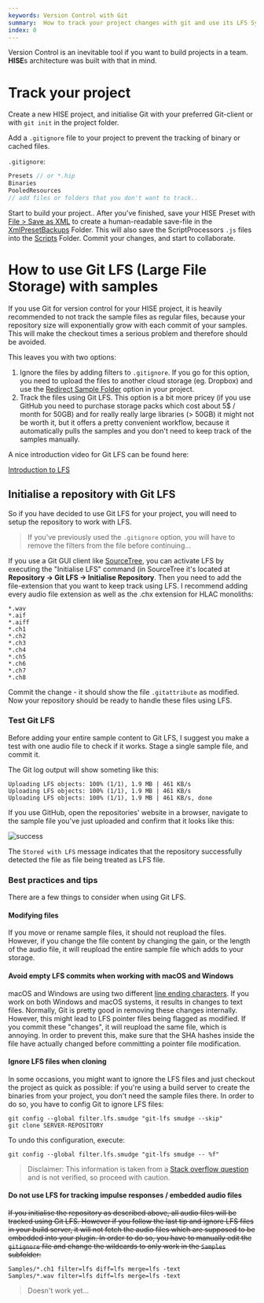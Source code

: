 ```yaml
---
keywords: Version Control with Git 
summary:  How to track your project changes with git and use its LFS System.
index: 0
---
```


Version Control is an inevitable tool if you want to build projects in a team. **HISE**s architecture was built with that in mind. 

# Track your project

Create a new HISE project, and initialise Git with your preferred Git-client or with `git init` in the project folder. 

Add a `.gitignore` file to your project to prevent the tracking of binary or cached files. 

`.gitignore`: 

```javascript
Presets // or *.hip
Binaries
PooledResources
// add files or folders that you don't want to track..
```

Start to build your project.. After you've finished, save your HISE Preset with [File > Save as XML](/working-with-hise/menu-reference/file#save-as-xml) to create a human-readable save-file in the [XmlPresetBackups](/working-with-hise/project-management/projects-folders/xml-preset-backups) Folder. This will also save the ScriptProcessors `.js` files into the [Scripts](/working-with-hise/project-management/projects-folders/scripts) Folder. Commit your changes, and start to collaborate.


# How to use Git LFS (Large File Storage) with samples

If you use Git for version control for your HISE project, it is heavily recommended to not track the sample files as regular files, because your repository size will exponentially grow with each commit of your samples. This will make the checkout times a serious problem and therefore should be avoided.

This leaves you with two options:

1. Ignore the files by adding filters to `.gitignore`. If you go for this option, you need to upload the files to another cloud storage (eg. Dropbox) and use the [Redirect Sample Folder](/working-with-hise/settings/project#redirect-sample-folder) option in your project.
2. Track the files using Git LFS. This option is a bit more pricey (if you use GitHub you need to purchase storage packs which cost about 5$ / month for 50GB) and for really really large libraries (> 50GB) it might not be worth it, but it offers a pretty convenient workflow, because it automatically pulls the samples and you don't need to keep track of the samples manually.

A nice introduction video for Git LFS can be found here:

[Introduction to LFS](https://www.youtube.com/watch?time_continue=2&v=S03EEusFxoI)

## Initialise a repository with Git LFS

So if you have decided to use Git LFS for your project, you will need to setup the repository to work with LFS.

> If you've previously used the `.gitignore` option, you will have to remove the filters from the file before continuing...

If you use a Git GUI client like [SourceTree](https://www.sourcetreeapp.com/), you can activate LFS by executing the "Initialise LFS" command (in SourceTree it's located at **Repository -> Git LFS -> Initialise Repository**. Then you need to add the file-extension that you want to keep track using LFS.
I recommend adding every audio file extension as well as the .chx extension for HLAC monoliths:

```
*.wav
*.aif
*.aiff
*.ch1
*.ch2
*.ch3
*.ch4
*.ch5
*.ch6
*.ch7
*.ch8
```

Commit the change - it should show the file `.gitattribute` as modified. Now your repository should be ready to handle these files using LFS.

### Test Git LFS

Before adding your entire sample content to Git LFS, I suggest you make a test with one audio file to check if it works. Stage a single sample file, and commit it.

The Git log output will show someting like this:

```
Uploading LFS objects: 100% (1/1), 1.9 MB | 461 KB/s                            
Uploading LFS objects: 100% (1/1), 1.9 MB | 461 KB/s                            
Uploading LFS objects: 100% (1/1), 1.9 MB | 461 KB/s, done
```

If you use GitHub, open the repositories' website in a browser, navigate to the sample file you've just uploaded and confirm that it looks like this:

![success](http://hise.audio/manual/images/lfs_success.png)

The `Stored with LFS` message indicates that the repository successfully detected the file as file being treated as LFS file.

### Best practices and tips

There are a few things to consider when using Git LFS.

#### Modifying files

If you move or rename sample files, it should not reupload the files. However, if you change the file content by changing the gain, or the length of the audio file, it will reupload the entire sample file which adds to your storage. 

#### Avoid empty LFS commits when working with macOS and Windows

macOS and Windows are using two different [line ending characters](https://stackoverflow.com/questions/419291/historical-reason-behind-different-line-ending-at-different-platforms).
If you work on both Windows and macOS systems, it results in changes to text files. Normally, Git is pretty good in removing these changes internally.
However, this might lead to LFS pointer files being flagged as modified. If you commit these "changes", it will reupload the same file, which is annoying. In order to prevent this, make sure that the SHA hashes inside the file have actually changed before committing a pointer file modification.

#### Ignore LFS files when cloning

In some occasions, you might want to ignore the LFS files and just checkout the project as quick as possible: if you're using a build server to create the binaries from your project, you don't need the sample files there. In order to do so, you have to config Git to ignore LFS files:

```
git config --global filter.lfs.smudge "git-lfs smudge --skip"
git clone SERVER-REPOSITORY
```

To undo this configuration, execute:

```
git config --global filter.lfs.smudge "git-lfs smudge -- %f"
```

> Disclaimer: This information is taken from a [Stack overflow question](https://stackoverflow.com/questions/42019529/how-to-clone-pull-a-git-repository-ignoring-lfs) and is not verified, so proceed with caution.

#### Do not use LFS for tracking impulse responses / embedded audio files

~~If you initialise the repository as described above, all audio files will be tracked using Git LFS. However if you follow the last tip and ignore LFS files in your build server, it will not fetch the audio files which are supposed to be embedded into your plugin. In order to do so, you have to manually edit the `gitignore` file and change the wildcards to only work in the `Samples` subfolder:~~

```
Samples/*.ch1 filter=lfs diff=lfs merge=lfs -text
Samples/*.wav filter=lfs diff=lfs merge=lfs -text
```

> Doesn't work yet...



